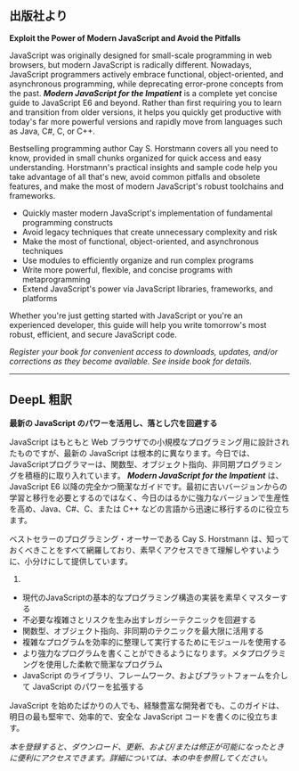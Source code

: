 ## 出版社より

 **Exploit the Power of Modern JavaScript and Avoid the Pitfalls**

JavaScript was originally designed for small-scale programming in web browsers, but modern JavaScript is radically different. Nowadays, JavaScript programmers actively embrace functional, object-oriented, and asynchronous programming, while deprecating error-prone concepts from the past. _**Modern JavaScript for the Impatient**_ is a complete yet concise guide to JavaScript E6 and beyond. Rather than first requiring you to learn and transition from older versions, it helps you quickly get productive with today's far more powerful versions and rapidly move from languages such as Java, C#, C, or C++.

Bestselling programming author Cay S. Horstmann covers all you need to know, provided in small chunks organized for quick access and easy understanding. Horstmann's practical insights and sample code help you take advantage of all that's new, avoid common pitfalls and obsolete features, and make the most of modern JavaScript's robust toolchains and frameworks.

- Quickly master modern JavaScript's implementation of fundamental programming constructs
- Avoid legacy techniques that create unnecessary complexity and risk
- Make the most of functional, object-oriented, and asynchronous techniques
- Use modules to efficiently organize and run complex programs
- Write more powerful, flexible, and concise programs with metaprogramming
- Extend JavaScript's power via JavaScript libraries, frameworks, and platforms

Whether you're just getting started with JavaScript or you're an experienced developer, this guide will help you write tomorrow's most robust, efficient, and secure JavaScript code.

 _Register your book for convenient access to downloads, updates, and/or corrections as they become available. See inside book for details._

---

## DeepL 粗訳

 **最新の JavaScript のパワーを活用し、落とし穴を回避する**

JavaScript はもともと Web ブラウザでの小規模なプログラミング用に設計されたものですが、最新の JavaScript は根本的に異なります。今日では、JavaScriptプログラマーは、関数型、オブジェクト指向、非同期プログラミングを積極的に取り入れています。 _**Modern JavaScript for the Impatient**_ は、JavaScript E6 以降の完全かつ簡潔なガイドです。最初に古いバージョンからの学習と移行を必要とするのではなく、今日のはるかに強力なバージョンで生産性を高め、Java、C#、C、または C++ などの言語から迅速に移行するのに役立ちます。

ベストセラーのプログラミング・オーサーである Cay S. Horstmann は、知っておくべきことをすべて網羅しており、素早くアクセスできて理解しやすいように、小分けにして提供しています。

1.

- 現代のJavaScriptの基本的なプログラミング構造の実装を素早くマスターする
- 不必要な複雑さとリスクを生み出すレガシーテクニックを回避する
- 関数型、オブジェクト指向、非同期のテクニックを最大限に活用する
- 複雑なプログラムを効率的に整理して実行するためにモジュールを使用する
- より強力なプログラムを書くことができるようになります。メタプログラミングを使用した柔軟で簡潔なプログラム
- JavaScript のライブラリ、フレームワーク、およびプラットフォームを介して JavaScript のパワーを拡張する

JavaScript を始めたばかりの人でも、経験豊富な開発者でも、このガイドは、明日の最も堅牢で、効率的で、安全な JavaScript コードを書くのに役立ちます。

 _本を登録すると、ダウンロード、更新、および/または修正が可能になったときに便利にアクセスできます。詳細については、本の中を参照してください。_
